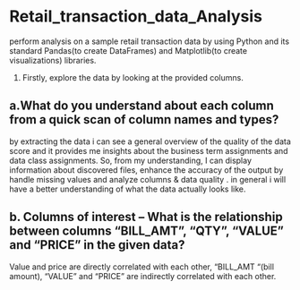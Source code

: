 # Retail_transaction_data_Analysis
perform analysis on a sample retail transaction data by using Python and its standard Pandas(to create DataFrames) and Matplotlib(to create visualizations) libraries.

1.	Firstly, explore the data by looking at the provided columns.
## a.What do you understand about each column from a quick scan of column names and types?
by extracting the data i can see a general overview of the quality of the data score and it provides me insights about the business term assignments and data class assignments. So, from my understanding, I can display information about discovered files, enhance the accuracy of the output by handle missing values and analyze columns & data quality . in general i will have a better understanding of what the data actually looks like.


## b.	Columns of interest – What is the relationship between columns “BILL_AMT”, “QTY”, “VALUE” and “PRICE” in the given data? 
Value and price are directly correlated with each other, “BILL_AMT “(bill amount), “VALUE” and “PRICE” are indirectly correlated with each other.
